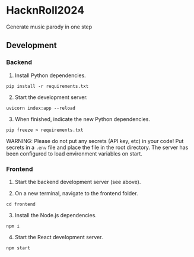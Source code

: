 # HacknRoll2024

Generate music parody in one step

## Development

### Backend

1. Install Python dependencies.

```
pip install -r requirements.txt
```

2. Start the development server.

```
uvicorn index:app --reload
```

3. When finished, indicate the new Python dependencies.

```
pip freeze > requirements.txt
```

WARNING: Please do not put any secrets (API key, etc) in your code!
Put secrets in a `.env` file and place the file in the root directory.
The server has been configured to load environment variables on start.

### Frontend

1. Start the backend development server (see above).

2. On a new terminal, navigate to the frontend folder.

```
cd frontend
```

3. Install the Node.js dependencies.

```
npm i
```

4. Start the React development server.

```
npm start
```
